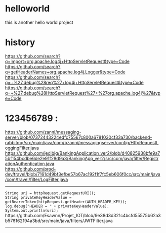 # helloworld
this is another hello world project

# history
https://github.com/search?q=import+org.apache.log4j+HttpServletRequest&type=Code
<br/>
https://github.com/search?q=getHeaderNames+org.apache.log4j.Logger&type=Code
<br/>
https://github.com/search?q=+%27.debug%28req%27+log4j+HttpServletRequest&type=Code
<br/>
https://github.com/search?q=+%27.debug%28HttpServletRequest%27+%27org.apache.log4j%27&type=Code


# 123456789 :
https://github.com/zanni/messaging-server/blob/07372443224edfc75567c800a6781030cf33a730/backend-rabbitmq/src/main/java/com/bzanni/messagingserver/config/HttpRequestLoggingFilter.java
<br/>
https://github.com/jedibig/BankingApplication_ver2/blob/d40825938bfe9a75bf154bcdbe6de2e91f28d9a3/BankingApp_ver2/src/com/java/filter/RegistrationAuthentication.java
<br/>
https://github.com/prod-dev/travel/blob/7161d49bf3efbe57b67ac192f1f7fc5eb606f0cc/src/main/java/com/travel/filter/LogFilter.java
<br/>
<hr/>
<code>String uri = httpRequest.getRequestURI();</code><br/>
<code>String privateKeyHeaderValue = getBearerToken(httpRequest.getHeader(AUTH_HEADER_KEY));</code><br/>
<code>log.debug("HEADER = " + privateKeyHeaderValue);</code><br/>
<code>System.out.println(uri);</code><br/>
https://github.com/Esawnn/Projet_IOT/blob/9e38d3d321c4bcfd55575b62a3b576162194a3bd/src/main/java/filters/JWTFilter.java
<hr/>
<br/>

